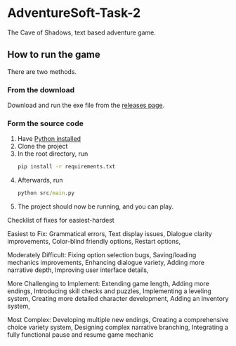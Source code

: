 # AdventureSoft-Task-2

The Cave of Shadows, text based adventure game.

## How to run the game

There are two methods.

### From the download

Download and run the exe file from the [releases page](https://github.com/likes-gay/AdventureSoft-Task-2/releases/latest).

### Form the source code

1. Have [Python installed](https://www.python.org/downloads/)
2. Clone the project
3. In the root directory, run
	```cmd
	pip install -r requirements.txt
	```
5. Afterwards, run
	```cmd
	python src/main.py
	```
7. The project should now be running, and you can play.



Checklist of fixes for easiest-hardest

Easiest to Fix:
Grammatical errors,
Text display issues,
Dialogue clarity improvements,
Color-blind friendly options,
Restart options,

Moderately Difficult:
Fixing option selection bugs,
Saving/loading mechanics improvements,
Enhancing dialogue variety,
Adding more narrative depth,
Improving user interface details,

More Challenging to Implement:
Extending game length,
Adding more endings,
Introducing skill checks and puzzles,
Implementing a leveling system,
Creating more detailed character development,
Adding an inventory system,

Most Complex:
Developing multiple new endings,
Creating a comprehensive choice variety system,
Designing complex narrative branching,
Integrating a fully functional pause and resume game mechanic
